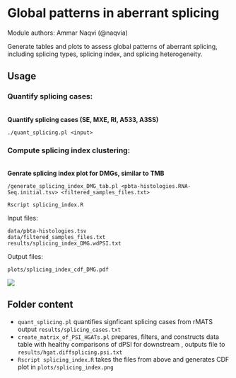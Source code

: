 # Global patterns in aberrant splicing

Module authors: Ammar Naqvi (@naqvia)

Generate tables and plots to assess global patterns of aberrant splicing, including splicing types, splicing index, and splicing heterogeneity.

## Usage
### Quantify splicing cases:
<br>**Quantify splicing cases (SE, MXE, RI, A533, A3SS)**
```
./quant_splicing.pl <input>
```

### Compute splicing index clustering:
<br>**Genrate splicing index plot for DMGs, similar to TMB**

```
/generate_splicing_index_DMG_tab.pl <pbta-histologies.RNA-Seq.initial.tsv> <filtered_samples_files.txt>
```
```
Rscript splicing_index.R
```

Input files:
```
data/pbta-histologies.tsv
data/filtered_samples_files.txt
results/splicing_index_DMG.wdPSI.txt
```

Output files:
```
plots/splicing_index_cdf_DMG.pdf
```

![](plots/splicing_index_cdf_current.png)


## Folder content

* `quant_splicing.pl` quantifies signficant splicing cases from rMATS output `results/splicing_cases.txt`
* `create_matrix_of_PSI_HGATs.pl` prepares, filters, and constructs data table with healthy comparisons of dPSI for downstream , outputs file to `results/hgat.diffsplicing.psi.txt`
* `Rscript splicing_index.R` takes the files from above and generates CDF plot in `plots/splicing_index.png`
